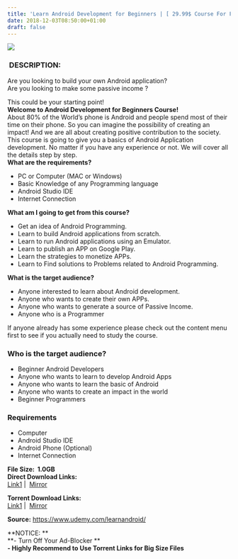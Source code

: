 ```yaml
---
title: 'Learn Android Development for Beginners | [ 29.99$ Course For Free ]'
date: 2018-12-03T08:50:00+01:00
draft: false
---
```


  

[![](https://1.bp.blogspot.com/-WBryQ29oZ14/XATfORsPSmI/AAAAAAAAAVk/Jd7-VVVW63wSSQl7pqvruCYvLBo7BuuwgCLcBGAs/s640/Learn-Android-Development-for-Beginners.jpg)](https://1.bp.blogspot.com/-WBryQ29oZ14/XATfORsPSmI/AAAAAAAAAVk/Jd7-VVVW63wSSQl7pqvruCYvLBo7BuuwgCLcBGAs/s1600/Learn-Android-Development-for-Beginners.jpg)

  

###  DESCRIPTION:

Are you looking to build your own Android application?  
Are you looking to make some passive income ?  

This could be your starting point!  
**Welcome to Android Development for Beginners Course!**  
About 80% of the World’s phone is Android and people spend most of their time on their phone. So you can imagine the possibility of creating an impact! And we are all about creating positive contribution to the society.  
This course is going to give you a basics of Android Application development. No matter if you have any experience or not. We will cover all the details step by step.  
**What are the requirements?**  

*   PC or Computer (MAC or Windows)
*   Basic Knowledge of any Programming language
*   Android Studio IDE
*   Internet Connection

**What am I going to get from this course?**  

*   Get an idea of Android Programming.
*   Learn to build Android applications from scratch.
*   Learn to run Android applications using an Emulator.
*   Learn to publish an APP on Google Play.
*   Learn the strategies to monetize APPs.
*   Learn to Find solutions to Problems related to Android Programming.

**What is the target audience?**  

*   Anyone interested to learn about Android development.
*   Anyone who wants to create their own APPs.
*   Anyone who wants to generate a source of Passive Income.
*   Anyone who is a Programmer

If anyone already has some experience please check out the content menu first to see if you actually need to study the course.  

### Who is the target audience?

*   Beginner Android Developers
*   Anyone who wants to learn to develop Android Apps
*   Anyone who wants to learn the basic of Android
*   Anyone who wants to create an impact in the world
*   Beginner Programmers

### Requirements

*   Computer
*   Android Studio IDE
*   Android Phone (Optional)
*   Internet Connection

**File Size:  1.0GB**  
**Direct Download Links:**  
 [Link1](http://turboagram.com/18521555/learn-android-development-link1) |  [Mirror](http://turboagram.com/18521555/learn-android-development-link2)  
  
**Torrent Download Links:**  
 [Link1](http://turboagram.com/18521555/learn-android-development-torrent1) |  [Mirror](http://turboagram.com/18521555/learn-android-development-torrent2)  
  
  
**Source:** https://www.udemy.com/learnandroid/  
  
  
**NOTICE: **  
**\- Turn Off Your Ad-Blocker **  
**\- Highly Recommend to Use Torrent Links for Big Size Files**